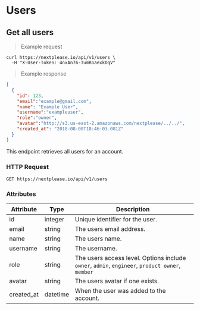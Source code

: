 # Users

## Get all users

> Example request

```shell
curl https://nextplease.io/api/v1/users \
  -H "X-User-Token: 4nxAn76-TumRoaexkDqV"
```

> Example response

```json
[
  {
    "id": 123,
    "email":"example@gmail.com",
    "name": "Example User",
    "username":"exampleuser",
    "role":"owner",
    "avatar":"http://s3.us-east-2.amazonaws.com/nextplease/../../",
    "created_at": "2018-08-08T18:46:03.081Z"
  }
]
```

This endpoint retrieves all users for an account.

### HTTP Request

`GET https://nextplease.io/api/v1/users`

### Attributes

Attribute | Type | Description
--------- | ------- | -----------
id | integer | Unique identifier for the user.
email | string | The users email address.
name | string | The users name.
username | string | The username.
role | string | The users access level. Options include `owner`, `admin`, `engineer`, `product owner`, `member`
avatar | string | The users avatar if one exists.
created_at | datetime | When the user was added to the account.
